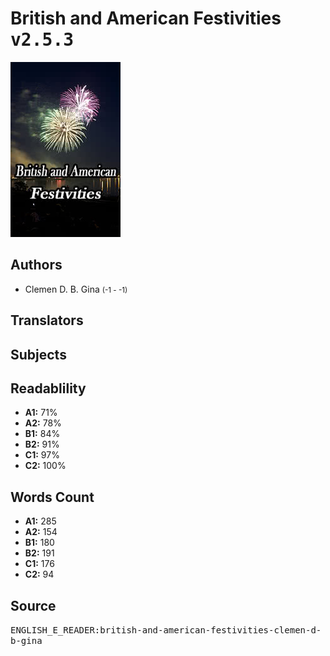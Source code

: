 # British and American Festivities <kbd>v2.5.3</kbd>

![](./cover.medium.jpg "")

## Authors


 - Clemen D. B. Gina <small>(-1 - -1)</small>

## Translators



## Subjects



## Readablility


 - **A1:** 71%
 - **A2:** 78%
 - **B1:** 84%
 - **B2:** 91%
 - **C1:** 97%
 - **C2:** 100%

## Words Count


 - **A1:** 285
 - **A2:** 154
 - **B1:** 180
 - **B2:** 191
 - **C1:** 176
 - **C2:** 94

## Source


<kbd>ENGLISH_E_READER:british-and-american-festivities-clemen-d-b-gina</kbd>
